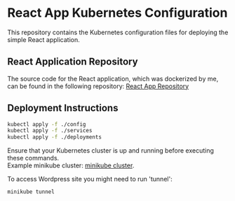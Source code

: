 # React App Kubernetes Configuration

This repository contains the Kubernetes configuration files for deploying the simple React application.

## React Application Repository

The source code for the React application, which was dockerized by me, can be found in the following repository:
[React App Repository](https://github.com/makram89/PAI/tree/master/zadanie_10_react)

## Deployment Instructions

```sh
kubectl apply -f ./config
kubectl apply -f ./services
kubectl apply -f ./deployments
```


Ensure that your Kubernetes cluster is up and running before executing these commands. \
Example minikube cluster: [minikube cluster](../cluster/create-cluster.sh).

To access Wordpress site you might need to run 'tunnel':
```
minikube tunnel 
```
